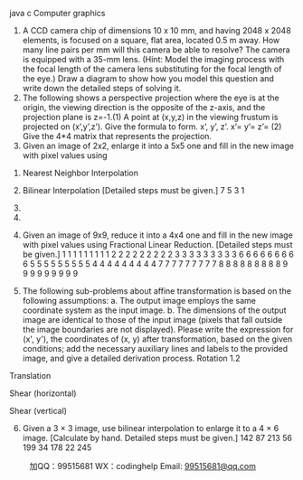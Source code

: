 java c
Computer graphics
1.   A CCD camera chip of dimensions 10 x 10 mm, and having 2048 x 2048 elements, is focused on a square, flat area, located 0.5 m away. How many line pairs per mm will this camera be able to resolve? The camera is equipped with a 35-mm lens. (Hint: Model the imaging process with the focal length of the camera lens substituting for the focal length of the eye.) Draw a diagram to show how you model this question and write down the detailed steps of solving it.
2.   The following shows a perspective projection where the eye is at the origin, the viewing direction is the opposite of the z-axis, and the projection plane is z=-1.(1)   A point at (x,y,z) in the viewing frustum is projected on (x’,y’,z’). Give the formula to form. x’, y’, z’.
x’=  y’=  z’=  (2)   Give the 4*4 matrix that represents the projection.
3. Given an image of 2x2, enlarge it into a 5x5 one and fill in the new image with pixel values using
1) Nearest Neighbor Interpolation
2) Bilinear Interpolation
[Detailed steps must be given.]
7 
5 
3 
1 
1)

























2)

























4. Given an image of 9x9, reduce it into a 4x4 one and fill in the new image with pixel values using Fractional Linear Reduction. [Detailed steps must be given.]
1 1 
1 
1 
1 
1 
1 
1 
1 
2 
2 
2 
2 
2 
2 
2 
2 
2 
3 
3 
3 
3 
3 
3 
3 
3 
3 
6 
6 
6 
6 
6 
6 
6 
6 
6 
5 
5 
5 
5 
5 
5 
5 
5 
5 
4 
4 
4 
4 
4 
4 
4 
4 
4 
7 
7 
7 
7 
7 
7 
7 
7 
7 
8 
8 
8 
8 
8 
8 
8 
8 
8 
9 
9 
9 
9 
9 
9 
9 
9 
9 

















5. The following sub-problems about affine transformation is based on the following assumptions:
a. The output image employs the same coordinate system as the input image.
b. The dimensions of the output image are identical to those of the input image (pixels that fall outside the image boundaries are not displayed).
Please write the expression for (x', y'), the coordinates of (x, y)   after transformation, based on the given conditions; add the necessary auxiliary lines and labels to the provided image, and give a detailed derivation process.
Rotation
1.2

Translation

Shear (horizontal)

Shear (vertical)

6. Given a 3   × 3   image, use bilinear interpolation to enlarge it to a 4   × 6   image. [Calculate by hand. Detailed steps must be given.]
142 
87 
213 
56 
199 
34 
178 
22 
245 



         
加QQ：99515681  WX：codinghelp  Email: 99515681@qq.com
